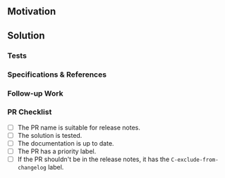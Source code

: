 <!--
- Use this template to quickly write the PR description.
- Skip or delete items that don't fit.
-->

## Motivation

<!--
- Describe the goals of the PR.
- If it closes any issues, enumerate them here.
-->

## Solution

<!-- Describe the changes in the PR. -->

### Tests

<!--
- Describe how you tested the solution:
  - Describe any manual or automated tests.
  - If you could not test the solution, explain why.
-->

### Specifications & References

<!-- Provide any relevant references. -->

### Follow-up Work

<!--
- If there's anything missing from the solution, describe it here.
- List any follow-up issues or PRs.
- If this PR blocks or depends on other issues or PRs, enumerate them here.
-->

### PR Checklist

<!-- Check as many boxes as possible. -->

- [ ] The PR name is suitable for release notes.
- [ ] The solution is tested.
- [ ] The documentation is up to date.
- [ ] The PR has a priority label.
- [ ] If the PR shouldn't be in the release notes, it has the
      `C-exclude-from-changelog` label.
